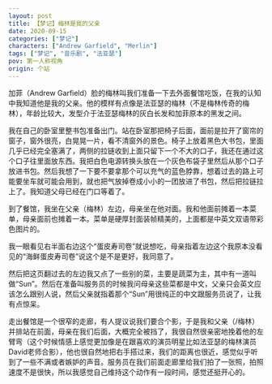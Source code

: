 ```yaml
---
layout: post
title: 【梦记】梅林是我的父亲
date: 2020-09-15
categories: ["梦记"]
characters: ["Andrew Garfield", "Merlin"]
tags: ["梦记", "音乐剧", "法亚瑟"]
pov: 第一人称视角
origin: 个站
---
```


加菲（Andrew Garfield）脸的梅林叫我们准备一下去外面餐馆吃饭，在我的认知中我知道他是我的父亲。他的模样有点像是法亚瑟的梅林（不是梅林传奇的梅林），年龄比较大，发型介于法亚瑟梅林的灰白长发和加菲原本的黑发之间。

我在自己的卧室里整书包准备出门。站在卧室那把椅子后面，面前是拉开了窗帘的窗子，窗外很亮，白晃晃一片，看不清窗外的景色。椅子上放着黑色大书包，里面几乎已经完全塞满了，两侧的拉链收到上面只留下一个不大的口子，我还在通过这个口子往里面放东西。我把白色电源转换头放在一个灰色布袋子里然后从那个口子放进书包。然后我想了一下要不要拿那个可以充气的蓝色脖靠，想着过去的路上可能要坐车就可能会用到，就也把气放掉卷成小小的一团放进了书包，然后把拉链拉上了。我知道父母已经在门口等着了。

到了餐馆，我坐在父亲（梅林）左边，母亲坐在他对面。我和他面前摊着一本菜单，母亲面前也摊着一本。菜单是硬厚封面装帧精美的，上面都是中英文双语带彩色图片的。

我一眼看见右半面右边这个“蛋皮寿司卷”就说想吃，母亲指着左边这个我原本没看见的“海鲜蛋皮寿司卷”说这个是不是更好，我同意了。

然后把这页翻过去的左边我又点了一些别的菜，主要是蔬菜为主，其中有一道叫做“Sun”。然后在准备叫服务员的时候我问母亲这些菜都是中文，父亲只会英文应该怎么跟别人说，然后父亲就指着那个“Sun”用很纯正的中文跟服务员说了，让我有点惊呆。

走出餐馆是一个很窄的走廊，有人提议说我们要合个影，于是我和父亲（/梅林）并排站在前面，母亲在我们后面，大概完全被挡了，我很自然很亲密地挽着他的左臂弯（这个时候情感上感觉更加像是在跟喜欢的演员明星比如法亚瑟的梅林演员David老师合影），他也很自然地把右手搭过来，我们的距离也很近，感觉似乎听到了一些不满或者嫉妒的声音。服务员在我们前面走廊里给我们拍了一张照，拍照速度不是很快，所以我感觉自己维持这个动作有一段时间，感觉还挺开心的。
